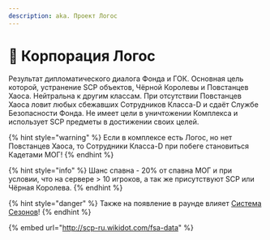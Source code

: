 ```yaml
---
description: aka. Проект Логос
---
```


# 👤 Корпорация Логос

Результат дипломатического диалога Фонда и ГОК. Основная цель которой, устранение SCP объектов, Чёрной Королевы и Повстанцев Хаоса. Нейтральна к другим классам. При отсутствии Повстанцев Хаоса ловит любых сбежавших Сотрудников Класса-D и сдаёт Службе Безопасности Фонда. Не имеет цели в уничтожении Комплекса и использует SCP предметы в достижении своих целей.

{% hint style="warning" %}
Если в комплексе есть Логос, но нет Повстанцев Хаоса, то Сотрудники Класса-D при побеге становиться Кадетами МОГ!
{% endhint %}

{% hint style="info" %}
Шанс спавна - 20% от спавна МОГ и при условии, что на сервере > 10 игроков, а так же присутствуют SCP или Чёрная Королева.
{% endhint %}

{% hint style="danger" %}
Также на появление в раунде влияет [Система Сезонов](../../server-systems/seasons-system.md)!
{% endhint %}

{% embed url="http://scp-ru.wikidot.com/fsa-data" %}
